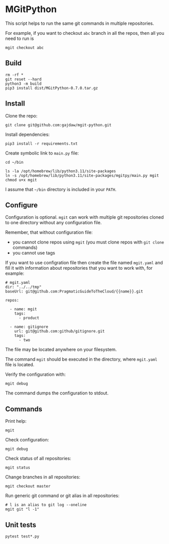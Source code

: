 # MGitPython

This script helps to run the same git commands
in multiple repositories.

For example, if you want to checkout `abc` branch in all the repos,
then all you need to run is

    mgit checkout abc

## Build

    rm -rf *
    git reset --hard
    python3 -m build
    pip3 install dist/MGitPython-0.7.0.tar.gz

## Install

Clone the repo:

    git clone git@github.com:gajdaw/mgit-python.git

Install dependencies:

    pip3 install -r requirements.txt

Create symbolic link to `main.py` file:

    cd ~/bin

    ls -la /opt/homebrew/lib/python3.11/site-packages
    ln -s /opt/homebrew/lib/python3.11/site-packages/mgitpy/main.py mgit
    chmod u+x mgit


I assume that `~/bin` directory is included in your `PATH`.

## Configure

Configuration is optional.
`mgit` can work with multiple git repositories cloned to one directory without any configuration file.

Remember, that without configuration file:
- you cannot clone repos using `mgit` (you must clone repos with `git clone` commands)
- you cannot use tags

If you want to use configration file then
create the file named `mgit.yaml` and fill it with information about
repositories that you want to work with, for example:

    # mgit.yaml
    dir: "../../tmp"
    baseUrl: git@github.com:PragmaticGuideToTheCloud/{{name}}.git

    repos:

      - name: mgit
        tags:
          - product

      - name: gitignore
        url: git@github.com:github/gitignore.git
        tags:
          - two

The file may be located anywhere on your filesystem.

The command `mgit` should be executed in the directory, where `mgit.yaml` file is located.

Verify the configuration with:

    mgit debug

The command dumps the configuration to stdout.

## Commands

Print help:

    mgit

Check configuration:

    mgit debug

Check status of all repositories:

    mgit status

Change branches in all repositories:

    mgit checkout master

Run generic git command or git alias in all repositories:

    # l is an alias to git log --oneline
    mgit git "l -1"

## Unit tests

    pytest test*.py
